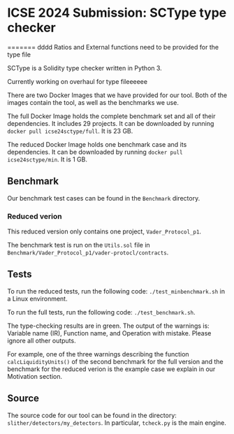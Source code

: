 # ICSE 2024 Submission: SCType type checker

=======
dddd
Ratios and External functions need to be provided for the type file

SCType is a Solidity type checker written in Python 3. 

Currently working on overhaul for type fileeeeee

There are two Docker Images that we have provided for our tool. Both of the images contain the tool, as well as the benchmarks we use.

The full Docker Image holds the complete benchmark set and all of their dependencies. It includes 29 projects. It can be downloaded by running `docker pull icse24sctype/full`. It is 23 GB.

The reduced Docker Image holds one benchmark case and its dependencies. It can be downloaded by running `docker pull icse24sctype/min`. It is 1 GB.

## Benchmark

Our benchmark test cases can be found in the `Benchmark` directory. 

### Reduced verion
This reduced version only contains one project, `Vader_Protocol_p1`.

The benchmark test is run on the `Utils.sol` file in `Benchmark/Vader_Protocol_p1/vader-protocl/contracts`.


## Tests


To run the reduced tests, run the following code: `./test_minbenchmark.sh` in a Linux environment.

To run the full tests, run the following code: `./test_benchmark.sh`.

The type-checking results are in green. The output of the warnings is: Variable name (IR), Function name, and Operation with mistake. Please ignore all other outputs.

For example, one of the three warnings describing the function `calcLiquidityUnits()` of the second benchmark for the full version and the benchmark for the reduced verion is the example case we explain in our Motivation section.

## Source

The source code for our tool can be found in the directory: `slither/detectors/my_detectors`. In particular, `tcheck.py` is the main engine.
